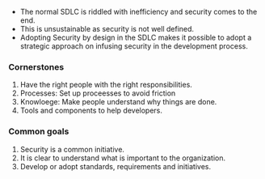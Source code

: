 - The normal SDLC is riddled with inefficiency and security comes to the end.
- This is unsustainable as security is not well defined.
- Adopting Security by design in the SDLC makes it possible to adopt a strategic approach on infusing security in the development process.
### Cornerstones
1. Have the right people with the right responsibilities.
2. Processes: Set up proceesses to avoid friction
3. Knowloege: Make people understand why things are done.
4. Tools and components to help developers.

### Common goals
1. Security is a common initiative.
2. It is clear to understand what is important to the organization.
3. Develop or adopt standards, requirements and initiatives.